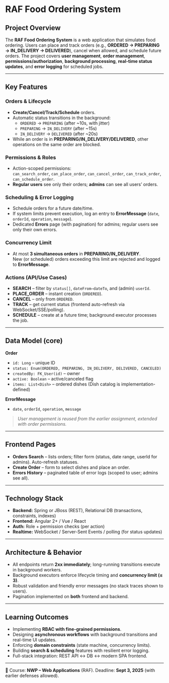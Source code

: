 # RAF Food Ordering System

## Project Overview
The **RAF Food Ordering System** is a web application that simulates food ordering. Users can place and track orders (e.g., **ORDERED → PREPARING → IN_DELIVERY → DELIVERED**), cancel when allowed, and schedule future orders. The project covers **user management**, **order management**, **permissions/authorization**, **background processing**, **real-time status updates**, and **error logging** for scheduled jobs.

---

## Key Features

### Orders & Lifecycle
- **Create/Cancel/Track/Schedule** orders.
- Automatic status transitions in the background:
  - `ORDERED` → `PREPARING` (after ~10s, with jitter)  
  - `PREPARING` → `IN_DELIVERY` (after ~15s)  
  - `IN_DELIVERY` → `DELIVERED` (after ~20s)
- While an order is in **PREPARING/IN_DELIVERY/DELIVERED**, other operations on the same order are blocked.

### Permissions & Roles
- Action-scoped permissions:  
  `can_search_order`, `can_place_order`, `can_cancel_order`, `can_track_order`, `can_schedule_order`.
- **Regular users** see only their orders; **admins** can see all users’ orders.

### Scheduling & Error Logging
- Schedule orders for a future date/time.
- If system limits prevent execution, log an entry to **ErrorMessage** (`date`, `orderId`, `operation`, `message`).
- Dedicated **Errors** page (with pagination) for admins; regular users see only their own errors.

### Concurrency Limit
- At most **3 simultaneous orders** in **PREPARING/IN_DELIVERY**.  
  New (or scheduled) orders exceeding this limit are rejected and logged to **ErrorMessage**.

### Actions (API/Use Cases)
- **SEARCH** – filter by `status[]`, `dateFrom–dateTo`, and (admin) `userId`.
- **PLACE_ORDER** – instant creation (`ORDERED`).
- **CANCEL** – only from `ORDERED`.
- **TRACK** – get current status (frontend auto-refresh via WebSocket/SSE/polling).
- **SCHEDULE** – create at a future time; background executor processes the job.

---

## Data Model (core)
**Order**
- `id: Long` – unique ID  
- `status: Enum(ORDERED, PREPARING, IN_DELIVERY, DELIVERED, CANCELED)`  
- `createdBy: FK_User(id)` – owner  
- `active: Boolean` – active/canceled flag  
- `items: List<Dish>` – ordered dishes (Dish catalog is implementation-defined)

**ErrorMessage**
- `date`, `orderId`, `operation`, `message`

> *User management is reused from the earlier assignment, extended with order permissions.*

---

## Frontend Pages
- **Orders Search** – lists orders; filter form (status, date range, userId for admins). Auto-refresh statuses.
- **Create Order** – form to select dishes and place an order.
- **Errors History** – paginated table of error logs (scoped to user; admins see all).

---

## Technology Stack
- **Backend:** Spring or JBoss (REST), Relational DB (transactions, constraints, indexes)
- **Frontend:** Angular 2+ / Vue / React
- **Auth:** Role + permission checks (per action)
- **Realtime:** WebSocket / Server-Sent Events / polling (for status updates)

---

## Architecture & Behavior
- All endpoints return **2xx immediately**; long-running transitions execute in background workers.
- Background executors enforce lifecycle timing and **concurrency limit (≤ 3)**.
- Robust validation and friendly error messages (no stack traces shown to users).
- Pagination implemented on **both** frontend and backend.

---

## Learning Outcomes
- Implementing **RBAC with fine-grained permissions**.
- Designing **asynchronous workflows** with background transitions and real-time UI updates.
- Enforcing **domain constraints** (state machine, concurrency limits).
- Building **search & scheduling** features with resilient error logging.
- Full-stack integration: REST API ↔ DB ↔ modern SPA frontend.

---

🚀 Course: **NWP – Web Applications** (RAF). Deadline: **Sept 3, 2025** (with earlier defenses allowed).

